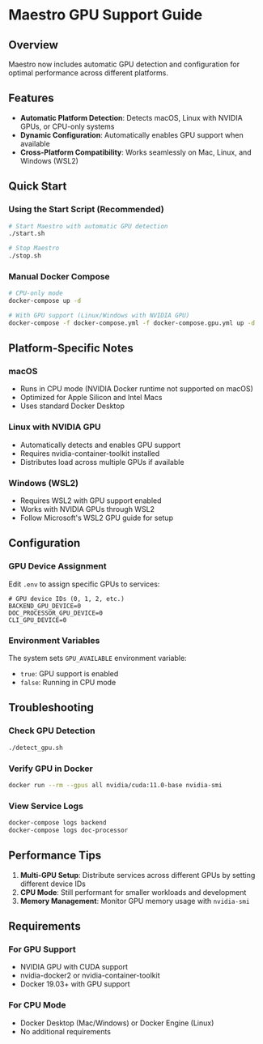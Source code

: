 # Maestro GPU Support Guide

## Overview

Maestro now includes automatic GPU detection and configuration for optimal performance across different platforms.

## Features

- **Automatic Platform Detection**: Detects macOS, Linux with NVIDIA GPUs, or CPU-only systems
- **Dynamic Configuration**: Automatically enables GPU support when available
- **Cross-Platform Compatibility**: Works seamlessly on Mac, Linux, and Windows (WSL2)

## Quick Start

### Using the Start Script (Recommended)

```bash
# Start Maestro with automatic GPU detection
./start.sh

# Stop Maestro
./stop.sh
```

### Manual Docker Compose

```bash
# CPU-only mode
docker-compose up -d

# With GPU support (Linux/Windows with NVIDIA GPU)
docker-compose -f docker-compose.yml -f docker-compose.gpu.yml up -d
```

## Platform-Specific Notes

### macOS
- Runs in CPU mode (NVIDIA Docker runtime not supported on macOS)
- Optimized for Apple Silicon and Intel Macs
- Uses standard Docker Desktop

### Linux with NVIDIA GPU
- Automatically detects and enables GPU support
- Requires nvidia-container-toolkit installed
- Distributes load across multiple GPUs if available

### Windows (WSL2)
- Requires WSL2 with GPU support enabled
- Works with NVIDIA GPUs through WSL2
- Follow Microsoft's WSL2 GPU guide for setup

## Configuration

### GPU Device Assignment

Edit `.env` to assign specific GPUs to services:

```env
# GPU device IDs (0, 1, 2, etc.)
BACKEND_GPU_DEVICE=0
DOC_PROCESSOR_GPU_DEVICE=0
CLI_GPU_DEVICE=0
```

### Environment Variables

The system sets `GPU_AVAILABLE` environment variable:
- `true`: GPU support is enabled
- `false`: Running in CPU mode

## Troubleshooting

### Check GPU Detection
```bash
./detect_gpu.sh
```

### Verify GPU in Docker
```bash
docker run --rm --gpus all nvidia/cuda:11.0-base nvidia-smi
```

### View Service Logs
```bash
docker-compose logs backend
docker-compose logs doc-processor
```

## Performance Tips

1. **Multi-GPU Setup**: Distribute services across different GPUs by setting different device IDs
2. **CPU Mode**: Still performant for smaller workloads and development
3. **Memory Management**: Monitor GPU memory usage with `nvidia-smi`

## Requirements

### For GPU Support
- NVIDIA GPU with CUDA support
- nvidia-docker2 or nvidia-container-toolkit
- Docker 19.03+ with GPU support

### For CPU Mode
- Docker Desktop (Mac/Windows) or Docker Engine (Linux)
- No additional requirements
